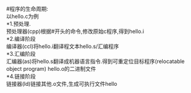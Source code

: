 #程序的生命周期:  
以hello.c为例  
*1.预处理.   
预处理器(cpp)根据#开头的命令,修改原始c程序,得到hello.i  
*2.编译阶段  
编译器(ccl)将hello.i翻译程文本hello.s/汇编程序  
*3.汇编阶段  
汇编器(as)将hello.s翻译成机器语言指令.得到可重定位目标程序(relocatable object program) hello.o的二进制文件  
*4.链接阶段  
链接器(ld)链接其他.o文件,生成可执行文件hello  

